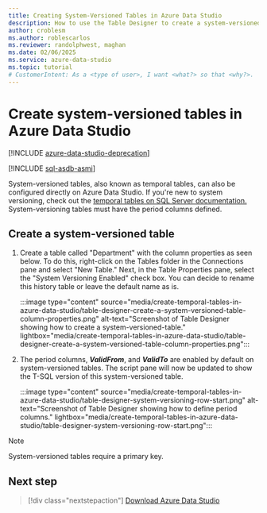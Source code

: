 ```yaml
---
title: Creating System-Versioned Tables in Azure Data Studio
description: How to use the Table Designer to create a system-versioned table
author: croblesm
ms.author: roblescarlos
ms.reviewer: randolphwest, maghan
ms.date: 02/06/2025
ms.service: azure-data-studio
ms.topic: tutorial
# CustomerIntent: As a <type of user>, I want <what?> so that <why?>.
---
```


# Create system-versioned tables in Azure Data Studio

[!INCLUDE [azure-data-studio-deprecation](includes/azure-data-studio-deprecation.md)]

[!INCLUDE [sql-asdb-asmi](includes/applies-to-version/sql-asdb-asmi.md)]

System-versioned tables, also known as temporal tables, can also be configured directly on Azure Data Studio. If you're new to system versioning, check out the [temporal tables on SQL Server documentation.](/sql/relational-databases/tables/creating-a-system-versioned-temporal-table) System-versioning tables must have the period columns defined.

## Create a system-versioned table

1. Create a table called "Department" with the column properties as seen below. To do this, right-click on the Tables folder in the Connections pane and select "New Table." Next, in the Table Properties pane, select the "System Versioning Enabled" check box. You can decide to rename this history table or leave the default name as is.

    :::image type="content" source="media/create-temporal-tables-in-azure-data-studio/table-designer-create-a-system-versioned-table-column-properties.png" alt-text="Screenshot of Table Designer showing how to create a system-versioned-table." lightbox="media/create-temporal-tables-in-azure-data-studio/table-designer-create-a-system-versioned-table-column-properties.png":::

1. The period columns, ***ValidFrom***, and ***ValidTo*** are enabled by default on system-versioned tables. The script pane will now be updated to show the T-SQL version of this system-versioned table.

    :::image type="content" source="media/create-temporal-tables-in-azure-data-studio/table-designer-system-versioning-row-start.png" alt-text="Screenshot of Table Designer showing how to define period columns." lightbox="media/create-temporal-tables-in-azure-data-studio/table-designer-system-versioning-row-start.png":::

> [!NOTE]
> System-versioned tables require a primary key.

## Next step

> [!div class="nextstepaction"]
> [Download Azure Data Studio](./download-azure-data-studio.md)
